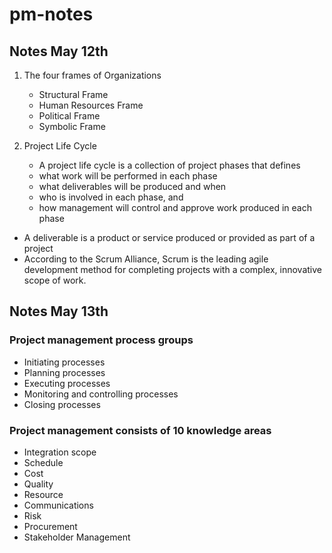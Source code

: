 # pm-notes

## Notes May 12th
1. The four frames of Organizations
    * Structural Frame
    * Human Resources Frame
    * Political Frame
    * Symbolic Frame

2. Project Life Cycle
    * A project life cycle is a collection of project phases that defines
     * what work will be performed in each phase
     * what deliverables will be produced and when
     * who is involved in each phase, and 
     * how management will control and approve work produced in each phase
 
* A deliverable is a product or service produced or provided as part of a project
* According to the Scrum Alliance, Scrum is the leading agile development method for completing projects with a complex, innovative scope of work.

## Notes May 13th

### Project management process groups 
* Initiating processes
* Planning processes
* Executing processes
* Monitoring and controlling processes
* Closing processes

### Project management consists of 10 knowledge areas
* Integration scope
* Schedule
* Cost
* Quality
* Resource
* Communications
* Risk
* Procurement
* Stakeholder Management


